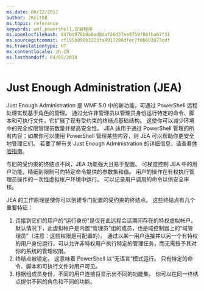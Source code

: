 ```yaml
---
ms.date: 06/12/2017
author: JKeithB
ms.topic: reference
keywords: wmf,powershell,安装程序
ms.openlocfilehash: 847bd978b0a8ad8daf26d37ee8759f88fba67f31
ms.sourcegitcommit: cf195b090b3223fa4917206dfec7f0b603873cdf
ms.translationtype: HT
ms.contentlocale: zh-CN
ms.lasthandoff: 04/09/2018
---
```

# <a name="just-enough-administration-jea"></a>Just Enough Administration (JEA)
Just Enough Administration 是 WMF 5.0 中的新功能，可通过 PowerShell 远程处理实现基于角色的管理。  通过允许非管理员以管理员身份运行特定的命令、脚本和可执行文件，它扩展了现有受约束的终结点基础结构。  这使你可以减少环境中的完全权限管理员数量并提高安全性。  JEA 适用于通过 PowerShell 管理的所有内容；如果你可以使用 PowerShell 管理某些内容，则 JEA 可以帮助你更安全地管理它们。  若要了解有关 Just Enough Administration 的详细信息，请查看[体验指南](http://aka.ms/JEA)。

与旧的受约束的终结点不同，JEA 功能强大且易于配置。  可梯度控制 JEA 中的用户功能，精细到限制可向特定命令提供的参数集和值。 用户的操作在有权执行管理员操作的一次性虚拟帐户环境中运行。  可以记录用户调用的命令以供安全审核。

JEA 的工作原理是使你可以创建专门配置的受约束的终结点。  这些终结点有几个重要特征：

1. 连接到它们的用户的“运行身份”是仅在此远程会话期间存在的特权虚拟帐户。  默认情况下，此虚拟帐户是内置“管理员”组的成员，也是域控制器上的“域管理员”（注意：这些权限是可配置的）。 通过以某一用户连接并以另一个有特权的用户身份运行，可以允许非特权用户执行特定的管理任务，而无需授予其对你的系统的管理权限。
2. 终结点被锁定。  这意味着 PowerShell 以“无语言”模式运行。  只有特定的命令、脚本和可执行文件对用户可见。
3. 根据组成员身份，不同的用户连接将显示出不同的功能集。  你可以在同一终结点提供不同的角色和不同的功能。